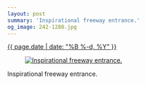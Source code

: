 ```yaml
---
layout: post
summary: 'Inspirational freeway entrance.'
og_image: 242-1280.jpg
---
```


<div class="post">
 <time>
  <a href="/242">
   {{ page.date | date: "%B %-d, %Y" }}
  </a>
 </time>
 <a href="/242">
  <figure data-taken="12/4/2013">
   <img alt="Inspirational freeway entrance." sizes="(min-width: 700px) 50vw, calc(100vw - 2rem)" src="{{ site.assets_url }}/242-640.jpg" srcset="{{ site.assets_url }}/242-1280.jpg 1280w, {{ site.assets_url }}/242-960.jpg 960w, {{ site.assets_url }}/242-640.jpg 640w, {{ site.assets_url }}/242-320.jpg 320w"/>
  </figure>
 </a>
 <span>
  Inspirational freeway entrance.
 </span>
</div>

